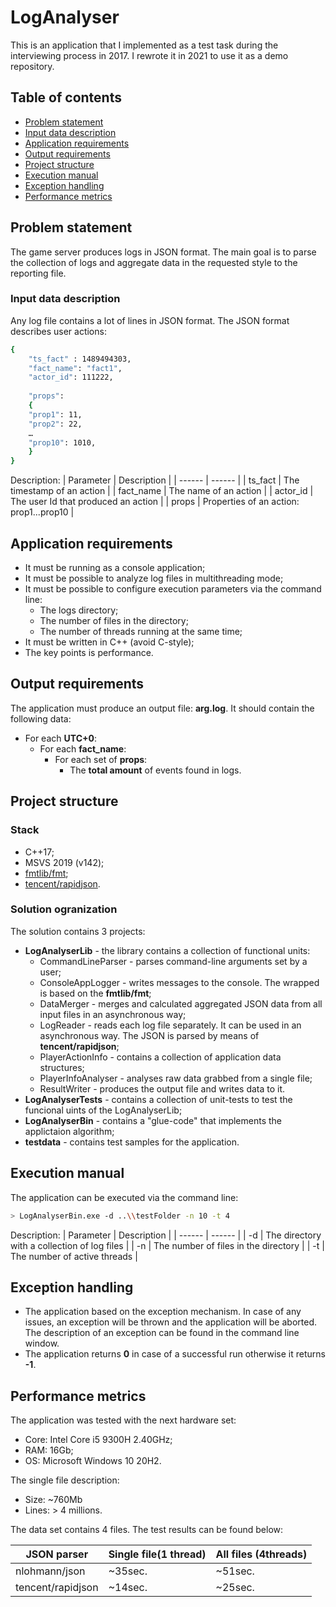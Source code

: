 # LogAnalyser

This is an application that I implemented as a test task during the interviewing process in 2017. I rewrote it in 2021 to use it as a demo repository.

## Table of contents
- [Problem statement](#problem-statement)
- [Input data description](#input-data-description)
- [Application requirements](#application-requirements)
- [Output requirements](#output-requirements)
- [Project structure](#project-structure)
- [Execution manual](#execution-manual)
- [Exception handling](#exception-handling)
- [Performance metrics](#performance-metrics)

## Problem statement

The game server produces logs in JSON format. The main goal is to parse the collection of logs and aggregate data in the requested style to the reporting file.

### Input data description
Any log file contains a lot of lines in JSON format. The JSON format describes user actions: 
```sh
{
	"ts_fact" : 1489494303,
	"fact_name": "fact1",
	"actor_id": 111222,
   
	"props":
	{
   	"prop1": 11,
   	"prop2": 22,
	…
   	"prop10": 1010,
	}
}
```
Description:
| Parameter | Description |
| ------ | ------ |
| ts_fact | The timestamp of an action |
| fact_name | The name of an action  |
| actor_id | The user Id that produced an action |
| props | Properties of an action: prop1...prop10 |


## Application requirements

- It must be running as a console application;
- It must be possible to analyze log files in multithreading mode;
- It must be possible to configure execution parameters via the command line:
  - The logs directory;
  - The number of files in the directory;
  - The number of threads running at the same time;
- It must be written in C++ (avoid C-style);
- The key points is performance.


## Output requirements

The application must produce an output file: **arg.log**. It should contain the following data:
- For each **UTC+0**:
  - For each **fact_name**:
    - For each set of **props**:
      - The **total amount** of events found in logs.


## Project structure

### Stack
- C++17;
- MSVS 2019 (v142);
- [fmtlib/fmt](https://github.com/fmtlib/fmt);
- [tencent/rapidjson](https://github.com/Tencent/rapidjson).

### Solution ogranization 

The solution contains 3 projects:
- **LogAnalyserLib** - the library contains a collection of functional units:
  - CommandLineParser - parses command-line arguments set by a user;
  - ConsoleAppLogger - writes messages to the console. The wrapped is based on the **fmtlib/fmt**;
  - DataMerger - merges and calculated aggregated JSON data from all input files in an asynchronous way;
  - LogReader - reads each log file separately. It can be used in an asynchronous way. The JSON is parsed by means of **tencent/rapidjson**;
  - PlayerActionInfo - contains a collection of application data structures;
  - PlayerInfoAnalyser - analyses raw data grabbed from a single file;
  - ResultWriter - produces the output file and writes data to it.
- **LogAnalyserTests** - contains a collection of unit-tests to test the funcional uints of the LogAnalyserLib;
- **LogAnalyserBin** - contains a "glue-code" that implements the applictaion algorithm;
- **testdata** - contains test samples for the application.


## Execution manual

The application can be executed via the command line:
```sh
> LogAnalyserBin.exe -d ..\\testFolder -n 10 -t 4
```
Description:
| Parameter | Description |
| ------ | ------ |
| -d | The directory with a collection of log files |
| -n | The number of files in the directory |
| -t | The number of active threads |

## Exception handling

- The application based on the exception mechanism. In case of any issues, an exception will be thrown and the application will be aborted. The description of an exception can be found in the command line window.
- The application returns **0** in case of a successful run otherwise it returns **-1**.


## Performance metrics

The application was tested with the next hardware set:
- Core: Intel Core i5 9300H 2.40GHz;
- RAM: 16Gb; 
- OS: Microsoft Windows 10 20H2.

The single file description:
- Size: ~760Mb
- Lines: > 4 millions.

The data set contains 4 files. The test results can be found below:

| JSON parser | Single file(1 thread) | All files (4threads)
| ------ | ------ |  ------ |
| nlohmann/json | ~35sec. | ~51sec. |
| tencent/rapidjson | ~14sec. | ~25sec. |


